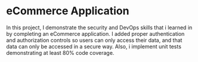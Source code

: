 # eCommerce Application

In this project, I demonstrate the security and DevOps skills that i learned in by completing an eCommerce application. I added proper authentication and authorization controls so users can only access their data, and that data can only be accessed in a secure way. Also, i implement unit tests demonstrating at least 80% code coverage.
